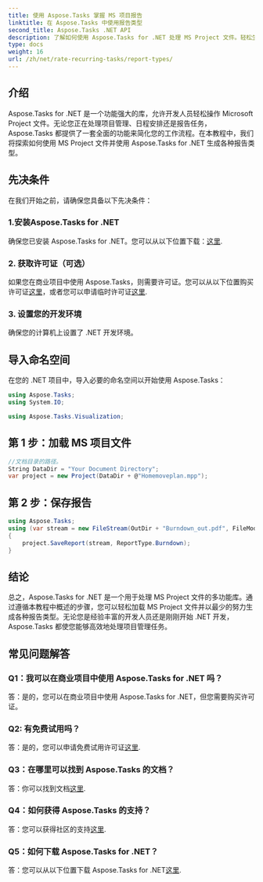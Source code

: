 ```yaml
---
title: 使用 Aspose.Tasks 掌握 MS 项目报告
linktitle: 在 Aspose.Tasks 中使用报告类型
second_title: Aspose.Tasks .NET API
description: 了解如何使用 Aspose.Tasks for .NET 处理 MS Project 文件。轻松生成各种报告类型。
type: docs
weight: 16
url: /zh/net/rate-recurring-tasks/report-types/
---
```

## 介绍
Aspose.Tasks for .NET 是一个功能强大的库，允许开发人员轻松操作 Microsoft Project 文件。无论您正在处理项目管理、日程安排还是报告任务，Aspose.Tasks 都提供了一套全面的功能来简化您的工作流程。在本教程中，我们将探索如何使用 MS Project 文件并使用 Aspose.Tasks for .NET 生成各种报告类型。
## 先决条件
在我们开始之前，请确保您具备以下先决条件：
### 1.安装Aspose.Tasks for .NET
确保您已安装 Aspose.Tasks for .NET。您可以从以下位置下载：[这里](https://releases.aspose.com/tasks/net/).
### 2. 获取许可证（可选）
如果您在商业项目中使用 Aspose.Tasks，则需要许可证。您可以从以下位置购买许可证[这里](https://purchase.aspose.com/buy)，或者您可以申请临时许可证[这里](https://purchase.aspose.com/temporary-license/).
### 3. 设置您的开发环境
确保您的计算机上设置了 .NET 开发环境。

## 导入命名空间
在您的 .NET 项目中，导入必要的命名空间以开始使用 Aspose.Tasks：
```csharp
using Aspose.Tasks;
using System.IO;

using Aspose.Tasks.Visualization;
```

## 第 1 步：加载 MS 项目文件
```csharp
//文档目录的路径。
String DataDir = "Your Document Directory";
var project = new Project(DataDir + @"Homemoveplan.mpp");
```
## 第 2 步：保存报告
```csharp
using Aspose.Tasks;
using (var stream = new FileStream(OutDir + "Burndown_out.pdf", FileMode.Create))
{
    project.SaveReport(stream, ReportType.Burndown);
}
```

## 结论
总之，Aspose.Tasks for .NET 是一个用于处理 MS Project 文件的多功能库。通过遵循本教程中概述的步骤，您可以轻松加载 MS Project 文件并以最少的努力生成各种报告类型。无论您是经验丰富的开发人员还是刚刚开始 .NET 开发，Aspose.Tasks 都使您能够高效地处理项目管理任务。
## 常见问题解答
### Q1：我可以在商业项目中使用 Aspose.Tasks for .NET 吗？
答：是的，您可以在商业项目中使用 Aspose.Tasks for .NET，但您需要购买许可证。
### Q2: 有免费试用吗？
答：是的，您可以申请免费试用许可证[这里](https://releases.aspose.com/tasks/net/).
### Q3：在哪里可以找到 Aspose.Tasks 的文档？
答：你可以找到文档[这里](https://reference.aspose.com/tasks/net/).
### Q4：如何获得 Aspose.Tasks 的支持？
答：您可以获得社区的支持[这里](https://forum.aspose.com/c/tasks/15).
### Q5：如何下载 Aspose.Tasks for .NET？
答：您可以从以下位置下载 Aspose.Tasks for .NET[这里](https://releases.aspose.com/tasks/net/).